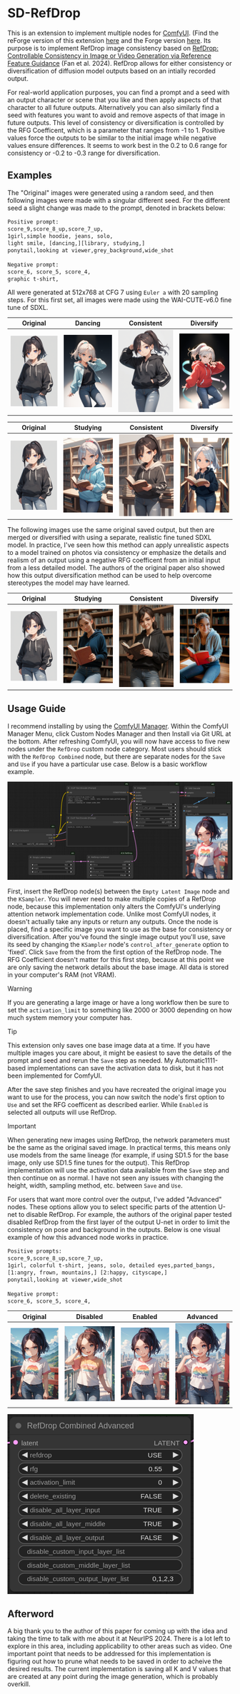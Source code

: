 # SD-RefDrop
This is an extension to implement multiple nodes for [ComfyUI](https://github.com/lllyasviel/stable-diffusion-webui-forge). (Find the reForge version of this extension [here](https://github.com/tocantrell/sd-refdrop) and the Forge version [here](https://github.com/tocantrell/sd-refdrop-forge). Its purpose is to implement RefDrop image consistency based on [RefDrop: Controllable Consistency in Image or Video Generation via Reference Feature Guidance](https://arxiv.org/abs/2405.17661) (Fan et al. 2024). RefDrop allows for either consistency or diversification of diffusion model outputs based on an intially recorded output. 

For real-world application purposes, you can find a prompt and a seed with an output character or scene that you like and then apply aspects of that character to all future outputs. Alternatively you can also similarly find a seed with features you want to avoid and remove aspects of that image in future outputs. This level of consistency or diversification is controlled by the RFG Coefficent, which is a parameter that ranges from -1 to 1. Positive values force the outputs to be similar to the initial image while negative values ensure differences. It seems to work best in the 0.2 to 0.6 range for consistency or -0.2 to -0.3 range for diversification.

## Examples
The "Original" images were generated using a random seed, and then following images were made with a singular different seed. For the different seed a slight change was made to the prompt, denoted in brackets below:
```
Positive prompt:
score_9,score_8_up,score_7_up,
1girl,simple hoodie, jeans, solo,
light smile, [dancing,][library, studying,]
ponytail,looking at viewer,grey_background,wide_shot

Negative prompt:
score_6, score_5, score_4,
graphic t-shirt,
```
All were generated at 512x768 at CFG 7 using `Euler a` with 20 sampling steps. For this first set, all images were made using the WAI-CUTE-v6.0 fine tune of SDXL.

|   Original |    Dancing | Consistent |  Diversify |
| ------------ | ------------ | ------------ | ------------ |
| ![Base](examples/base.png) | ![Dance Base](examples/dance_base.png) | ![Dance Merge](examples/dance_merge.png) | ![Dance Diff](examples/dance_diff.png) |

|   Original |   Studying | Consistent |  Diversify |
| ------------ | ------------ | ------------ | ------------ |
| ![Base](examples/base.png) | ![Studying Base](examples/studying_base.png) | ![Studying Merge](examples/studying_merge.png) | ![Studying Diff](examples/studying_diff.png) |

The following images use the same original saved output, but then are merged or diversified with using a separate, realistic fine tuned SDXL model. In practice, I've seen how this method can apply unrealistic aspects to a model trained on photos via consistency or emphasize the details and realism of an output using a negative RFG coefficent from an initial input from a less detailed model. The authors of the original paper also showed how this output diversification method can be used to help overcome stereotypes the model may have learned.

|   Original |   Studying | Consistent |  Diversify |
| ------------ | ------------ | ------------ | ------------ |
| ![Base](examples/base.png) | ![Real Base](examples/real_base.png) | ![Real Merge](examples/real_merge.png) | ![Real Diff](examples/real_diff.png) |

## Usage Guide
I recommend installing by using the [ComfyUI Manager](https://github.com/ltdrdata/ComfyUI-Manager). Within the ComfyUI Manager Menu, click Custom Nodes Manager and then Install via Git URL at the bottom. After refreshing ComfyUI, you will now have access to five new nodes under the `RefDrop` custom node category. Most users should stick with the `RefDrop Combined` node, but there are separate nodes for the `Save` and `Use` if you have a particular use case. Below is a basic workflow example.

![RefDrop node implementation example](examples/node_layout.png)

First, insert the RefDrop node(s) between the `Empty Latent Image` node and the `KSampler`. You will never need to make multiple copies of a RefDrop node, because this implementation only alters the ComfyUI's underlying attention network implementation code. Unlike most ComfyUI nodes, it doesn't actually take any inputs or return any outputs. Once the node is placed, find a specific image you want to use as the base for consistency or diversification. After you've found the single image output you'll use, save its seed by changing the `KSampler` node's `control_after_generate` option to 'fixed'. Click `Save` from the from the first option of the RefDrop node. The RFG Coefficient doesn't matter for this first step, because at this point we are only saving the network details about the base image. All data is stored in your computer's RAM (not VRAM).

> [!WARNING]
> If you are generating a large image or have a long workflow then be sure to set the `activation_limit` to something like 2000 or 3000 depending on how much system memory your computer has.

> [!TIP]
> This extension only saves one base image data at a time. If you have multiple images you care about, it might be easiest to save the details of the prompt and seed and rerun the `Save` step as needed. My Automatic1111-based implementations can save the activation data to disk, but it has not been implemented for ComfyUI.

After the save step finishes and you have recreated the original image you want to use for the process, you can now switch the node's first option to `Use` and set the RFG coefficent as described earlier. While `Enabled` is selected all outputs will use RefDrop.

> [!IMPORTANT]
> When generating new images using RefDrop, the network parameters must be the same as the original saved image. In practical terms, this means only use models from the same lineage (for example, if using SD1.5 for the base image, only use SD1.5 fine tunes for the output). This RefDrop implementation will use the activation data available from the `Save` step and then continue on as normal. I have not seen any issues with changing the height, width, sampling method, etc. between `Save` and `Use`.

For users that want more control over the output, I've added "Advanced" nodes. These options allow you to select specific parts of the attention U-net to disable RefDrop. For example, the authors of the original paper tested disabled RefDrop from the first layer of the output U-net in order to limit the consistency on pose and background in the outputs. Below is one visual example of how this advanced node works in practice.
```
Positive prompts:
score_9,score_8_up,score_7_up,
1girl, colorful t-shirt, jeans, solo, detailed eyes,parted_bangs,
[1:angry, frown, mountains,] [2:happy, cityscape,]
ponytail,looking at viewer,wide_shot

Negative prompt:
score_6, score_5, score_4,
```

|   Original |   Disabled | Enabled |  Advanced  |
| ------------ | ------------ | ------------ | ------------ |
| ![Base](examples/base_advanced.png) | ![Real Base](examples/happy_advanced_base.png) | ![Real Merge](examples/happy_advanced_merge.png) | ![Real Diff](examples/happy_advanced_tuned.png) |

![Advanced node settings](examples/advanced_node.png)

## Afterword
A big thank you to the author of this paper for coming up with the idea and taking the time to talk with me about it at NeurIPS 2024. There is a lot left to explore in this area, including applicability to other areas such as video. One important point that needs to be addressed for this implementation is figuring out how to prune what needs to be saved in order to acheive the desired results. The current implementation is saving all K and V values that are created at any point during the image generation, which is probably overkill.
